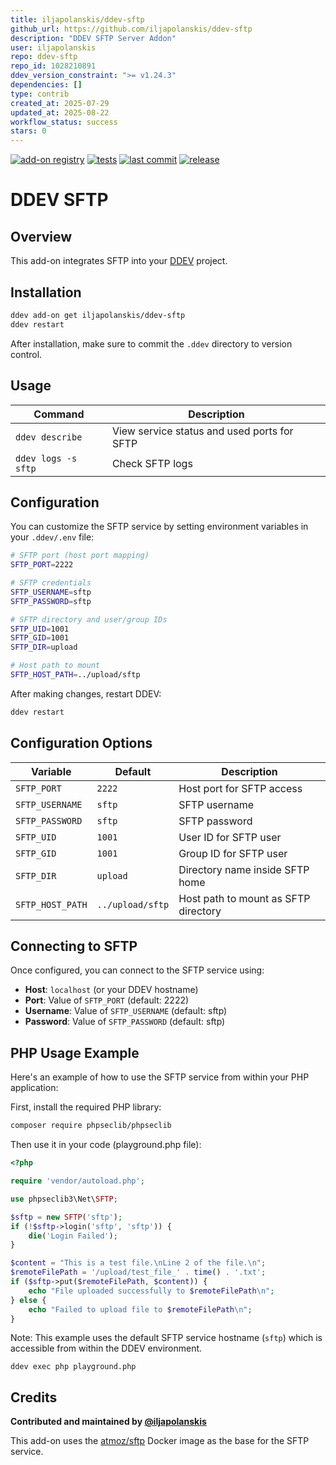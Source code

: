 ```yaml
---
title: iljapolanskis/ddev-sftp
github_url: https://github.com/iljapolanskis/ddev-sftp
description: "DDEV SFTP Server Addon"
user: iljapolanskis
repo: ddev-sftp
repo_id: 1028210891
ddev_version_constraint: ">= v1.24.3"
dependencies: []
type: contrib
created_at: 2025-07-29
updated_at: 2025-08-22
workflow_status: success
stars: 0
---
```


[![add-on registry](https://img.shields.io/badge/DDEV-Add--on_Registry-blue)](https://addons.ddev.com)
[![tests](https://github.com/iljapolanskis/ddev-sftp/actions/workflows/tests.yml/badge.svg?branch=main)](https://github.com/iljapolanskis/ddev-sftp/actions/workflows/tests.yml?query=branch%3Amain)
[![last commit](https://img.shields.io/github/last-commit/iljapolanskis/ddev-sftp)](https://github.com/iljapolanskis/ddev-sftp/commits)
[![release](https://img.shields.io/github/v/release/iljapolanskis/ddev-sftp)](https://github.com/iljapolanskis/ddev-sftp/releases/latest)

# DDEV SFTP

## Overview

This add-on integrates SFTP into your [DDEV](https://ddev.com/) project.

## Installation

```bash
ddev add-on get iljapolanskis/ddev-sftp
ddev restart
```

After installation, make sure to commit the `.ddev` directory to version control.

## Usage

| Command | Description |
| ------- | ----------- |
| `ddev describe` | View service status and used ports for SFTP |
| `ddev logs -s sftp` | Check SFTP logs |

## Configuration

You can customize the SFTP service by setting environment variables in your `.ddev/.env` file:

```bash
# SFTP port (host port mapping)
SFTP_PORT=2222

# SFTP credentials
SFTP_USERNAME=sftp
SFTP_PASSWORD=sftp

# SFTP directory and user/group IDs
SFTP_UID=1001
SFTP_GID=1001
SFTP_DIR=upload

# Host path to mount
SFTP_HOST_PATH=../upload/sftp
```

After making changes, restart DDEV:

```bash
ddev restart
```

## Configuration Options

| Variable | Default | Description |
| -------- | ------- | ----------- |
| `SFTP_PORT` | `2222` | Host port for SFTP access |
| `SFTP_USERNAME` | `sftp` | SFTP username |
| `SFTP_PASSWORD` | `sftp` | SFTP password |
| `SFTP_UID` | `1001` | User ID for SFTP user |
| `SFTP_GID` | `1001` | Group ID for SFTP user |
| `SFTP_DIR` | `upload` | Directory name inside SFTP home |
| `SFTP_HOST_PATH` | `../upload/sftp` | Host path to mount as SFTP directory |

## Connecting to SFTP

Once configured, you can connect to the SFTP service using:
- **Host**: `localhost` (or your DDEV hostname)
- **Port**: Value of `SFTP_PORT` (default: 2222)
- **Username**: Value of `SFTP_USERNAME` (default: sftp)
- **Password**: Value of `SFTP_PASSWORD` (default: sftp)

## PHP Usage Example

Here's an example of how to use the SFTP service from within your PHP application:

First, install the required PHP library:

```bash
composer require phpseclib/phpseclib
```

Then use it in your code (playground.php file):

```php
<?php

require 'vendor/autoload.php';

use phpseclib3\Net\SFTP;

$sftp = new SFTP('sftp');
if (!$sftp->login('sftp', 'sftp')) {
    die('Login Failed');
}

$content = "This is a test file.\nLine 2 of the file.\n";
$remoteFilePath = '/upload/test_file_' . time() . '.txt';
if ($sftp->put($remoteFilePath, $content)) {
    echo "File uploaded successfully to $remoteFilePath\n";
} else {
    echo "Failed to upload file to $remoteFilePath\n";
}
```

Note: This example uses the default SFTP service hostname (`sftp`) which is accessible from within the DDEV environment.
```shell
ddev exec php playground.php
```

## Credits

**Contributed and maintained by [@iljapolanskis](https://github.com/iljapolanskis)**

This add-on uses the [atmoz/sftp](https://github.com/atmoz/sftp) Docker image as the base for the SFTP service.
